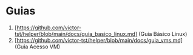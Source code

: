 # Guias

1. [https://github.com/victor-tst/helper/blob/main/docs/guia_basico_linux.md] (Guia Básico Linux)
2. [https://github.com/victor-tst/helper/blob/main/docs/guia_vms.md] (Guia Acesso VM)